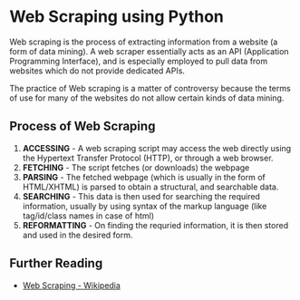 # Web Scraping using Python
Web scraping is the process of extracting information from a website (a form of data mining). A web scraper essentially acts as an API 
(Application Programming Interface), and is especially employed to pull data from websites which do not provide dedicated APIs.

The practice of Web scraping is a matter of controversy because the terms of use for many of the websites 
do not allow certain kinds of data mining. 

## Process of Web Scraping
1. **ACCESSING** - A web scraping script may access the web directly using the Hypertext Transfer Protocol (HTTP), or through a web browser. 
2. **FETCHING** - The script fetches (or downloads) the webpage
3. **PARSING** - The fetched webpage (which is usually in the form of HTML/XHTML) is parsed to obtain a structural, and searchable data. 
4. **SEARCHING** - This data is then used for searching the required information, usually by using syntax of the markup language (like tag/id/class names in case of html)
5. **REFORMATTING** - On finding the requried information, it is then stored and used in the desired form.



## Further Reading
* [Web Scraping - Wikipedia](https://en.wikipedia.org/wiki/Web_scraping)
